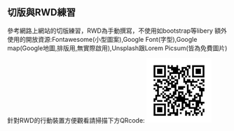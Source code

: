 ## 切版與RWD練習
參考網路上網站的切版練習，RWD為手動撰寫，不使用如bootstrap等libery
額外使用的開放資源:Fontawesome(小型圖案),Google Font(字型),Google map(Google地圖,排版用,無實際啟用),Unsplash跟Lorem Picsum(皆為免費圖片) 

針對RWD的行動裝置方便觀看請掃描下方QRcode:
![QRcode](https://github.com/maxyeh666/layout01/blob/master/200718170613.jpg)
